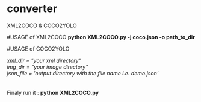 # converter
XML2COCO & COCO2YOLO


#USAGE of XML2COCO
**python XML2COCO.py -j coco.json -o path_to_dir**

#USAGE of COCO2YOLO

_xml_dir = "your xml directory"_  \
_img_dir = "your image directory"_ \
_json_file = 'output directory with the file name i.e. demo.json'_ \
\
\
Finaly run it : **python XML2COCO.py**



